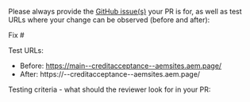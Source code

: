 Please always provide the [GitHub issue(s)](../issues) your PR is for, as well as test URLs where your change can be observed (before and after):

Fix #<gh-issue-id>

Test URLs:
- Before: https://main--creditacceptance--aemsites.aem.page/
- After: https://<branch>--creditacceptance--aemsites.aem.page/

Testing criteria - what should the reviewer look for in your PR:
